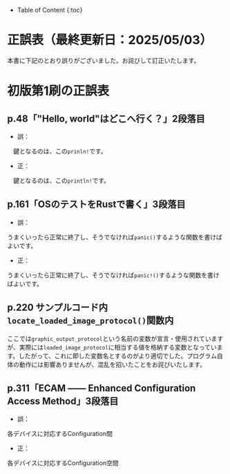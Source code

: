 - Table of Content
{:toc}

# 正誤表（最終更新日：2025/05/03）

本書に下記のとおり誤りがございました。お詫びして訂正いたします。

# 初版第1刷の正誤表

## p.48「"Hello, world"はどこへ行く？」2段落目

- 誤：

　鍵となるのは、この`prinln!`です。

- 正：

　鍵となるのは、この`println!`です。


## p.161「OSのテストをRustで書く」3段落目

- 誤：

うまくいったら正常に終了し、そうでなければ`panic()`するような関数を書けばよいです。

- 正：

うまくいったら正常に終了し、そうでなければ`panic!()`するような関数を書けばよいです。

## p.220 サンプルコード内 `locate_loaded_image_protocol()`関数内

ここでは`graphic_output_protocol`という名前の変数が宣言・使用されていますが、実際には`loaded_image_protocol`に相当する値を格納する変数となっています。したがって、これに即した変数名とするのがより適切でした。プログラム自体の動作には影響ありませんが、混乱を招いたことをお詫びいたします。

## p.311「ECAM ―― Enhanced Configuration Access Method」3段落目

- 誤：

各デバイスに対応するConfiguration間

- 正：

各デバイスに対応するConfiguration空間
